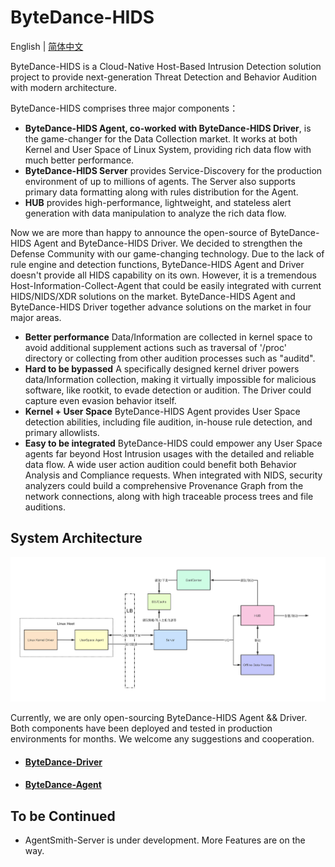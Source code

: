 # ByteDance-HIDS

English | [简体中文](README-zh_CN.md)

ByteDance-HIDS is a Cloud-Native Host-Based Intrusion Detection solution project to provide next-generation Threat Detection and Behavior Audition with modern architecture. 

ByteDance-HIDS comprises three major components：
* **ByteDance-HIDS Agent, co-worked with ByteDance-HIDS Driver**, is the game-changer for the Data Collection market. It works at both Kernel and User Space of Linux System, providing rich data flow with much better performance. 
* **ByteDance-HIDS Server** provides Service-Discovery for the production environment of up to millions of agents. The Server also supports primary data formatting along with rules distribution for the Agent. 
* **HUB** provides high-performance, lightweight, and stateless alert generation with data manipulation to analyze the rich data flow. 

Now we are more than happy to announce the open-source of ByteDance-HIDS Agent and ByteDance-HIDS Driver. We decided to strengthen the Defense Community with our game-changing technology. Due to the lack of rule engine and detection functions, ByteDance-HIDS Agent and Driver doesn't provide all HIDS capability on its own. However, it is a tremendous Host-Information-Collect-Agent that could be easily integrated with current HIDS/NIDS/XDR solutions on the market. ByteDance-HIDS Agent and ByteDance-HIDS Driver together advance solutions on the market in four major areas.

* **Better performance**  Data/Information are collected in kernel space to avoid additional supplement actions such as traversal of '/proc' directory or collecting from other audition processes such as "auditd".
* **Hard to be bypassed**  A specifically designed kernel driver powers data/Information collection, making it virtually impossible for malicious software, like rootkit, to evade detection or audition. The Driver could capture even evasion behavior itself.
* **Kernel + User Space**  ByteDance-HIDS Agent provides User Space detection abilities, including file audition, in-house rule detection, and primary allowlists. 
* **Easy to be integrated**  ByteDance-HIDS could empower any User Space agents far beyond Host Intrusion usages with the detailed and reliable data flow. A wide user action audition could benefit both Behavior Analysis and Compliance requests. When integrated with NIDS, security analyzers could build a comprehensive Provenance Graph from the network connections, along with high traceable process trees and file auditions.


## System Architecture

<img src="./ByteDance-HIDS.png"/>

Currently, we are only open-sourcing ByteDance-HIDS Agent && Driver. Both components have been deployed and tested in production environments for months. We welcome any suggestions and cooperation.

* #### [ByteDance-Driver](https://github.com/bytedance/ByteDance-HIDS/tree/main/driver)
* #### [ByteDance-Agent](https://github.com/bytedance/ByteDance-HIDS/tree/main/agent)

## To be Continued 
* AgentSmith-Server is under development. More Features are on the way.

